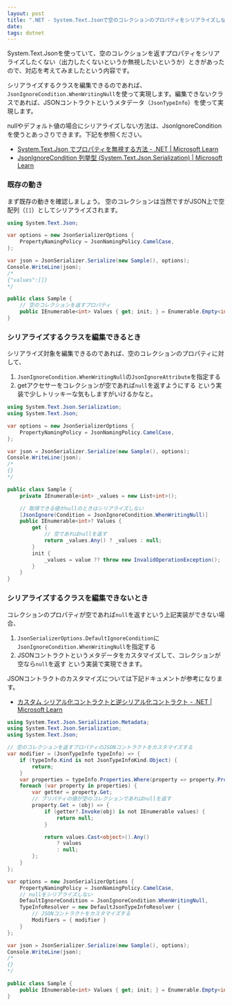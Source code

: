 ```yaml
---
layout: post
title: ".NET - System.Text.Jsonで空のコレクションのプロパティをシリアライズしない"
date: 
tags: dotnet
---
```


System.Text.Jsonを使っていて、空のコレクションを返すプロパティをシリアライズしたくない（出力したくないというか無視したいというか）ときがあったので、対応を考えてみましたという内容です。

シリアライズするクラスを編集できるのであれば、`JsonIgnoreCondition.WhenWritingNull`を使って実現します。編集できないクラスであれば、JSONコントラクトというメタデータ（`JsonTypeInfo`）を使って実現します。

nullやデフォルト値の場合にシリアライズしない方法は、JsonIgnoreConditionを使うとあっさりできます。下記を参照ください。
- [System.Text.Json でプロパティを無視する方法 - .NET &#124; Microsoft Learn](https://learn.microsoft.com/ja-jp/dotnet/standard/serialization/system-text-json/ignore-properties)
- [JsonIgnoreCondition 列挙型 (System.Text.Json.Serialization) &#124; Microsoft Learn](https://learn.microsoft.com/ja-jp/dotnet/api/system.text.json.serialization.jsonignorecondition)

### 既存の動き

まず既存の動きを確認しましょう。
空のコレクションは当然ですがJSON上で空配列（`[]`）としてシリアライズされます。

```csharp
using System.Text.Json;

var options = new JsonSerializerOptions {
    PropertyNamingPolicy = JsonNamingPolicy.CamelCase,
};

var json = JsonSerializer.Serialize(new Sample(), options);
Console.WriteLine(json);
/*
{"values":[]}
*/

public class Sample {
    // 空のコレクションを返すプロパティ
    public IEnumerable<int> Values { get; init; } = Enumerable.Empty<int>();
}
```

### シリアライズするクラスを編集できるとき

シリアライズ対象を編集できるのであれば、空のコレクションのプロパティに対して、
1. `JsonIgnoreCondition.WhenWritingNull`の`JsonIgnoreAttribute`を指定する
2. getアクセサーをコレクションが空であれば`null`を返すようにする
という実装で少しトリッキーな気もしますがいけるかなと。

```csharp
using System.Text.Json.Serialization;
using System.Text.Json;

var options = new JsonSerializerOptions {
    PropertyNamingPolicy = JsonNamingPolicy.CamelCase,
};

var json = JsonSerializer.Serialize(new Sample(), options);
Console.WriteLine(json);
/*
{}
*/

public class Sample {
    private IEnumerable<int> _values = new List<int>();

    // 取得できる値がnullのときはシリアライズしない
    [JsonIgnore(Condition = JsonIgnoreCondition.WhenWritingNull)]
    public IEnumerable<int>? Values {
        get {
            // 空であればnullを返す
            return _values.Any() ? _values : null;
        }
        init {
            _values = value ?? throw new InvalidOperationException();
        }
    }
}
```

### シリアライズするクラスを編集できないとき

コレクションのプロパティが空であれば`null`を返すという上記実装ができない場合、
1. `JsonSerializerOptions.DefaultIgnoreCondition`に`JsonIgnoreCondition.WhenWritingNull`を指定する
2. JSONコントラクトというメタデータをカスタマイズして、コレクションが空なら`null`を返す
という実装で実現できます。

JSONコントラクトのカスタマイズについては下記ドキュメントが参考になります。
- [カスタム シリアル化コントラクトと逆シリアル化コントラクト - .NET &#124; Microsoft Learn](https://learn.microsoft.com/ja-jp/dotnet/standard/serialization/system-text-json/custom-contracts)

```csharp
using System.Text.Json.Serialization.Metadata;
using System.Text.Json.Serialization;
using System.Text.Json;

// 空のコレクションを返すプロパティのJSONコントラクトをカスタマイズする
var modifier = (JsonTypeInfo typeInfo) => {
    if (typeInfo.Kind is not JsonTypeInfoKind.Object) {
        return;
    }
    var properties = typeInfo.Properties.Where(property => property.PropertyType.IsAssignableTo(typeof(IEnumerable)));
    foreach (var property in properties) {
        var getter = property.Get;
        // プリパティの値が空のコレクションであればnullを返す
        property.Get = (obj) => {
            if (getter?.Invoke(obj) is not IEnumerable values) {
                return null;
            }

            return values.Cast<object>().Any()
                ? values
                : null;
        };
    }
};

var options = new JsonSerializerOptions {
    PropertyNamingPolicy = JsonNamingPolicy.CamelCase,
    // nullをシリアライズしない
    DefaultIgnoreCondition = JsonIgnoreCondition.WhenWritingNull,
    TypeInfoResolver = new DefaultJsonTypeInfoResolver {
        // JSONコントラクトをカスタマイズする
        Modifiers = { modifier }
    }
};

var json = JsonSerializer.Serialize(new Sample(), options);
Console.WriteLine(json);
/*
{}
*/

public class Sample {
    public IEnumerable<int> Values { get; init; } = Enumerable.Empty<int>();
}
```
